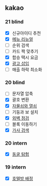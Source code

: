 <h2>kakao</h2>

<h3>21 blind</h3>

- [x] 신규아이디 추천
- [x] [메뉴 리뉴얼](https://github.com/evelyn82/Problem-Solving/blob/main/kakao/21%20blind/menu%20renewal.md)
- [ ] 순위 검색
- [ ] 카드 짝 맞추기
- [x] 합승 택시 요금
- [x] [광고 삽입](https://github.com/evelyn82/Problem-Solving/blob/main/kakao/21%20blind/Ad%20insertion.md)
- [ ] 매출 하락 최소화

<h3>20 blind</h3>

- [ ] 문자열 압축
- [x] 괄호 변환
- [x] [자물쇠와 열쇠](https://github.com/evelyn82/Problem-Solving/blob/main/kakao/20%20blind/lock%20and%20key.md)
- [ ] 기둥과 보 설치
- [x] [외벽 점검](https://github.com/evelyn82/Problem-Solving/blob/main/kakao/20%20blind/outer%20wall%20check.md)
- [ ] 블록 이동하기
- [x] [가사 검색](https://github.com/evelyn82/Problem-Solving/blob/main/kakao/20%20blind/Lyrics%20search.md)

<h3>20 intern</h3>

- [x] [동굴 탐험](https://github.com/evelyn82/PS/blob/main/kakao/20%20intern/Cave%20exploration.md)

<h3>19 intern</h3>

- [x] [호텔방 배정](https://github.com/evelyn82/PS/blob/main/kakao/19%20intern/hotel%20room%20assignment.md)
